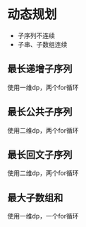 # 动态规划
* 子序列不连续
* 子串、子数组连续

## 最长递增子序列
使用一维dp，两个for循环
## 最长公共子序列
使用二维dp，两个for循环
## 最长回文子序列
使用二维dp，两个for循环

## 最大子数组和
使用一维dp，一个for循环




